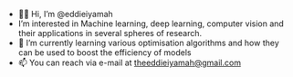 - 👋🏽 Hi, I’m @eddieiyamah
-  I’m interested in Machine learning, deep learning, computer vision and their applications in several spheres of research. 
- 🌱 I’m currently learning various optimisation algorithms and how they can be used to boost the efficiency of models
- 📫 You can reach via e-mail at theeddieiyamah@gmail.com

<!---
eddieiyamah/eddieiyamah is a ✨ special ✨ repository because its `README.md` (this file) appears on your GitHub profile.
You can click the Preview link to take a look at your changes.
--->
